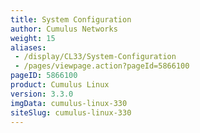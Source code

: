 ```yaml
---
title: System Configuration
author: Cumulus Networks
weight: 15
aliases:
 - /display/CL33/System-Configuration
 - /pages/viewpage.action?pageId=5866100
pageID: 5866100
product: Cumulus Linux
version: 3.3.0
imgData: cumulus-linux-330
siteSlug: cumulus-linux-330
---
```

<article id="html-search-results" class="ht-content" style="display: none;">

</article>

<footer id="ht-footer">

</footer>
